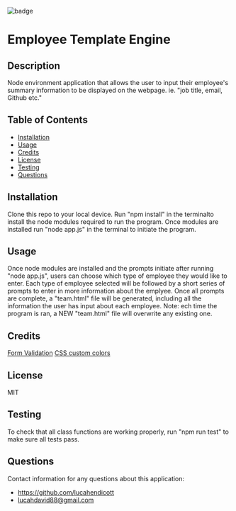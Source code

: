 ![badge](https://img.shields.io/badge/license-MIT-brightgreen)   
# Employee Template Engine  

## Description  
Node environment application that allows the user to input their employee's summary information to be displayed on the webpage. ie. "job title, email, Github etc."    

## Table of Contents  
* [Installation](#installation)  
* [Usage](#usage)  
* [Credits](#credits)  
* [License](#license)  
* [Testing](#testing)  
* [Questions](#questions)  

## Installation  
Clone this repo to your local device. Run "npm install" in the terminalto install the node modules required to run the program. Once modules are installed run "node app.js" in the terminal to initiate the program.  

## Usage  
Once node modules are installed and the prompts initiate after running "node app.js", users can choose which type of employee they would like to enter. Each type of employee selected will be followed by a short series of prompts to enter in more information about the emplyee. Once all prompts are complete, a "team.html" file will be generated, including all the information the user has input about each employee. Note: ech time the program is ran, a NEW "team.html" file will overwrite any existing one.  

## Credits  
[Form Validation](https://www.w3resource.com/javascript/form/javascript-field-level-form-validation.php)
[CSS custom colors](https://flatuicolors.com/)  

## License  
MIT  

## Testing  
To check that all class functions are working properly, run "npm run test" to make sure all tests pass.  

## Questions  
Contact information for any questions about this application:
* https://github.com/lucahendicott  
* lucahdavid88@gmail.com